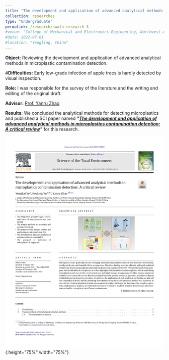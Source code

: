 ```yaml
---
title: "The development and application of advanced analytical methods in microplastics contamination detection: A critical overview (September 2020 - August 2021)"
collection: researches
type: "Undergraduate"
permalink: /research/nwafu-research-3
#venue: "College of Mechanical and Electronics Engineering, Northwest Agriculture & Forest University"
#date: 2022-07-01
#location: "Yangling, China"
---
```


**Object:** Reviewing the development and application of advanced analytical methods in microplastic contamination detection.

#**Difficulties:** Early low-grade infection of apple trees is hardly detected by visual inspection.

**Role:** I was responsible for the survey of the literature and the writing and editing of the original draft.

**Advisor:** [Prof. Yanru Zhao](https://cmee.nwsuaf.edu.cn/szdw/gjzcry/396312.htm)

**Results:** We concluded the analytical methods for detecting microplastics and published a SCI paper named ***"[The development and application of advanced analytical methods in microplastics contamination detection: A critical review](https://doi.org/10.1016/j.scitotenv.2021.151851)"*** for this research.

![Microplastic Cover](../images/MicroplasticCover.png "Microplastic cover"){:height="75%" width="75%"} 
